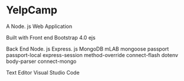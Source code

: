 # YelpCamp
A Node. js Web Application

Built with
Front end
Bootstrap 4.0
ejs

Back End
Node. js
Express. js
MongoDB
mLAB
mongoose
passport
passport-local
express-session
method-override
connect-flash
dotenv
body-parser
connect-mongo

Text Editor
Visual Studio Code
